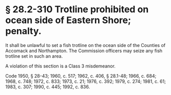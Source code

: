 # § 28.2-310 Trotline prohibited on ocean side of Eastern Shore; penalty.

<p>It shall be unlawful to set a fish trotline on the ocean side of the Counties of Accomack and Northampton. The Commission officers may seize any fish trotline set in such an area.</p><p>A violation of this section is a Class 3 misdemeanor.</p><p>Code 1950, § 28-43; 1960, c. 517; 1962, c. 406, § 28.1-48; 1966, c. 684; 1968, c. 748; 1972, c. 833; 1973, c. 21; 1976, c. 392; 1979, c. 274; 1981, c. 61; 1983, c. 307; 1990, c. 445; 1992, c. 836.</p>
